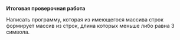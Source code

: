 **Итоговая проверочная работа**

Написать программу, которая из имеющегося массива строк формирует массив из строк, длина которых меньше либо равна 3 символа.